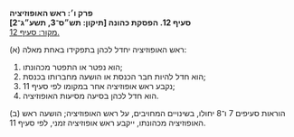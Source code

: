 **פרק ו׳: ראש האופוזיציה**  
**סעיף 12. הפסקת כהונה [תיקון: תש״ס־3, תשע״ג־2]**  
[מקור: סעיף 12. ](https://he.wikisource.org/wiki/חוק_הכנסת#סעיף_12)  

(א) ראש האופוזיציה יחדל לכהן בתפקידו באחת מאלה:

1. הוא נפטר או התפטר מכהונתו;
2. הוא חדל להיות חבר הכנסת או הושעה מחברותו בכנסת;
3. נקבע ראש אופוזיציה אחר במקומו לפי סעיף 11;
4. הוא חדל לכהן בסיעה מסיעות האופוזיציה.

(ב) הוראות סעיפים 7 ו־8 יחולו, בשינויים המחויבים, על ראש האופוזיציה; הושעה ראש האופוזיציה מכהונתו, ייקבע ראש אופוזיציה זמני, לפי סעיף 11.